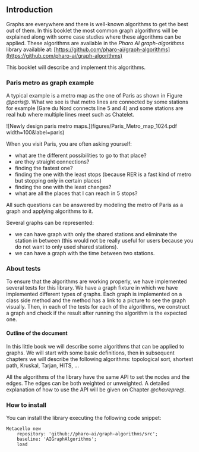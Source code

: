 ## IntroductionGraphs are everywhere and there is well-known algorithms to get the best out of them.In this booklet the most common graph algorithms will be explained along with some case studieswhere these algorithms can be applied. These algorithms are available in the _Pharo AI_ _graph-algorithms_ library available at: [https://github.com/pharo-ai/graph-algorithms](https://github.com/pharo-ai/graph-algorithms)This booklet will describe and implement this algorithms.### Paris metro as graph exampleA typical example is a metro map as the one of Paris as shown in Figure *@paris@*.What we see is that metro lines are connected by some stations for example \(Gare du Nord connects line 5 and 4\) and some stations are real hub where multiple lines meet such as Chatelet.![Newly design paris metro maps.](figures/Paris_Metro_map_1024.pdf width=100&label=paris)When you visit Paris, you are often asking yourself:- what are the different possibilities to go to that place?- are they straight connections?- finding the fastest one?- finding the one with the least stops \(because RER is a fast kind of metro but stopping only in certain places\)- finding the one with the least changes?- what are all the places that I can reach in 5 stops?All such questions can be answered by modeling the metro of Paris as a graph and applying algorithms to it.Several graphs can be represented:- we can have graph with only the shared stations and eliminate the station in between \(this would not be really useful for users because you do not want to only used shared stations\).- we can have a graph with the time between two stations.### About testsTo ensure that the algorithms are working properly, we have implemented several tests for this library. We have a graph fixture in which we have implemented different types of graphs.Each graph is implemented on a class side method and the method has a link to a picture to see the graph visually.Then, in each of the tests for each of the algorithms, we construct a graph and check if the result after running the algorithm is the expected one.#### Outline of the documentIn this little book we will describe some algorithms that can be applied to graphs.We will start with some basic definitions, then in subsequent chapters we will describe the following algorithms:topological sort, shortest path, Kruskal, Tarjan, HITS, ...All the algorithms of the library have the same API to set the nodes and the edges.The edges can be both weighted or unweighted.A detailed explanation of how to use the API will be given on Chapter *@cha:repre@*.### How to installYou can install the library executing the following code snippet:```Metacello new
	repository: 'github://pharo-ai/graph-algorithms/src';
	baseline: 'AIGraphAlgorithms';
	load```